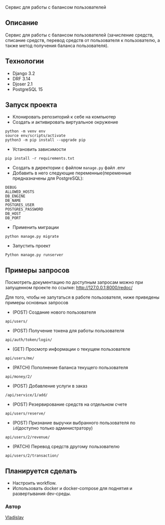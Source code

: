 Сервис для работы с балансом пользователей
## Описание
Сервис для работы с балансом пользователей (зачисление средств, списание средств, перевод средств от пользователя к пользователю, а также метод получения баланса пользователя).
## Технологии
- Django 3.2
- DRF 3.14
- Djoser 2.1
- PostgreSQL 15
## Запуск проекта
- Клонировать репозиторий к себе на компьютер
- Создать и активировать виртуальное окружение
```
python -m venv env
source env/scripts/activate
python3 -m pip install --upgrade pip
```
- Установить зависимости
```
pip install -r requirements.txt
```
- Создать в директории с файлом ```manage.py``` файл .env
- Добавить в него следующие переменные(переменные предназначены для PostgreSQL):
```
DEBUG
ALLOWED_HOSTS
DB_ENGINE
DB_NAME
POSTGRES_USER
POSTGRES_PASSWORD
DB_HOST
DB_PORT
```
- Применить миграции
```
python manage.py migrate
```
- Запустить проект
```
Python manage.py runserver
```
## Примеры запросов
Посмотреть документацию по доступным запросам можно при запущенном проекте по ссылке: http://127.0.0.1:8000/redoc/

Для того, чтобы не запутаться в работе пользователя, ниже приведены примеры основных запросов
- (POST) Создание нового пользователя
```
api/users/
```
- (POST) Получение токена для работы пользователя
```
api/auth/token/login/
```
- (GET) Просмотр информации о текущем пользователе
```
api/users/me/
```
- (PATCH) Пополнение баланса текущего пользователя
```
api/money/2/
```
- (POST) Добавление услуги в заказ
```
/api/service/1/add/
```
- (POST) Резервирование средств на отдельном счете
```
api/users/reserve/
```
- (POST) Признание выручки выбранного пользователя по ```id```(доступно только администратору)
```
api/users/2/revenue/
```
- (PATCH) Перевод средств другому пользователю
```
api/users/2/transaction/
```
## Планируется сделать
- Настроить workflow.
- Использовать docker и docker-compose для поднятия и развертывания dev-среды.
### Автор
[Vladislav](https://github.com/borrrv)
